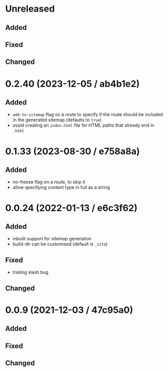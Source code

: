 # Unreleased

## Added

## Fixed

## Changed

# 0.2.40 (2023-12-05 / ab4b1e2)

## Added

- `add-to-sitemap` flag on a route to specify if the route should be included in
  the generated sitemap (defaults to `true`)
- avoid creating an `index.html` file for HTML paths that already end in `.html`

# 0.1.33 (2023-08-30 / e758a8a)

## Added

- no-freeze flag on a route, to skip it
- allow specifying content type in full as a string

# 0.0.24 (2022-01-13 / e6c3f62)

## Added

- inbuilt support for sitemap generation
- build-dir can be customised (default is `_site`)

## Fixed

- trailing slash bug

## Changed

# 0.0.9 (2021-12-03 / 47c95a0)

## Added

## Fixed

## Changed